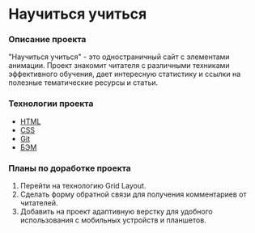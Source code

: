# Научиться учиться

### Описание проекта
  "Научиться учиться" - это одностраничный сайт с элементами анимации. Проект знакомит читателя с различными техниками эффективного обучения, дает интересную статистику и ссылки на полезные тематические ресурсы и статьи.
  
### Технологии проекта
  * [HTML](https://html.spec.whatwg.org/multipage/)
  * [CSS](https://www.w3.org/Style/CSS/)
  * [Git](https://git-scm.com/)
  * [БЭМ](https://ru.bem.info/)

### Планы по доработке проекта
  1. Перейти на технологию Grid Layout.
  2. Сделать форму обратной связи для получения комментариев от читателей.
  3. Добавить на проект адаптивную верстку для удобного использования с мобильных устройств и планшетов.
